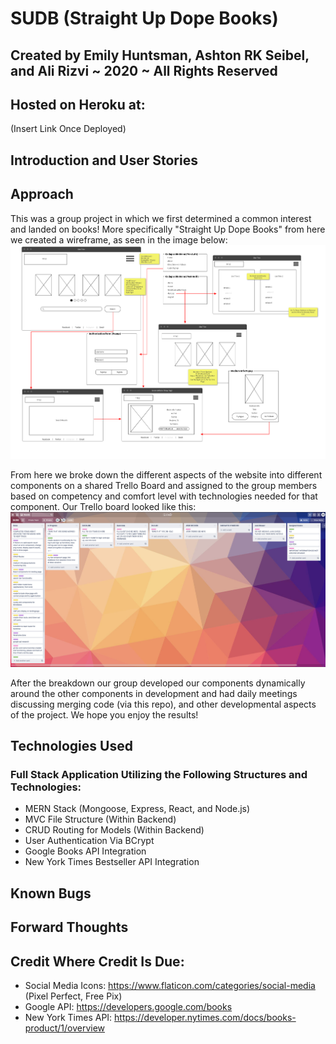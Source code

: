 # SUDB (Straight Up Dope Books)
## Created by Emily Huntsman, Ashton RK Seibel, and Ali Rizvi ~ 2020 ~ All Rights Reserved

## Hosted on Heroku at:
(Insert Link Once Deployed)

## Introduction and User Stories


## Approach
This was a group project in which we first determined a common interest and landed on books! More specifically "Straight Up Dope Books" from here we created a wireframe, as seen in the image below:
![wireframe](/public/wireframe.png)

From here we broke down the different aspects of the website into different components on a shared Trello Board and assigned to the group members based on competency and comfort level with technologies needed for that component. Our Trello board looked like this:
![trello](/public/ProjectBreakdown.png)

After the breakdown our group developed our components dynamically around the other components in development and had daily meetings discussing merging code (via this repo), and other developmental aspects of the project. We hope you enjoy the results!

## Technologies Used
### Full Stack Application Utilizing the Following Structures and Technologies:
- MERN Stack (Mongoose, Express, React, and Node.js)
- MVC File Structure (Within Backend)
- CRUD Routing for Models (Within Backend)
- User Authentication Via BCrypt
- Google Books API Integration
- New York Times Bestseller API Integration


## Known Bugs


## Forward Thoughts


## Credit Where Credit Is Due:

- Social Media Icons: https://www.flaticon.com/categories/social-media (Pixel Perfect, Free Pix)
- Google API: https://developers.google.com/books
- New York Times API: https://developer.nytimes.com/docs/books-product/1/overview

